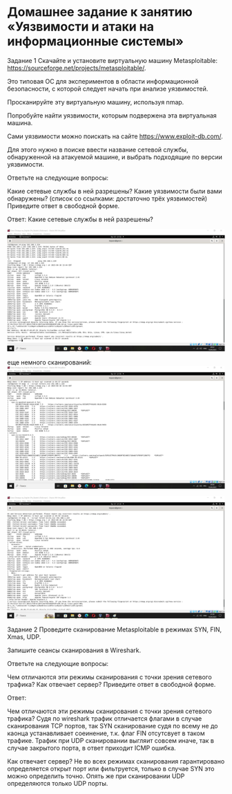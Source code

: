 # Домашнее задание к занятию «Уязвимости и атаки на информационные системы»


Задание 1
Скачайте и установите виртуальную машину Metasploitable: https://sourceforge.net/projects/metasploitable/.

Это типовая ОС для экспериментов в области информационной безопасности, с которой следует начать при анализе уязвимостей.

Просканируйте эту виртуальную машину, используя nmap.

Попробуйте найти уязвимости, которым подвержена эта виртуальная машина.

Сами уязвимости можно поискать на сайте https://www.exploit-db.com/.

Для этого нужно в поиске ввести название сетевой службы, обнаруженной на атакуемой машине, и выбрать подходящие по версии уязвимости.

Ответьте на следующие вопросы:

Какие сетевые службы в ней разрешены?
Какие уязвимости были вами обнаружены? (список со ссылками: достаточно трёх уязвимостей)
Приведите ответ в свободной форме.

Ответ:
Какие сетевые службы в ней разрешены?

![alt text](https://github.com/green307/Knyazev-13.1/blob/7a112c46f670c10f886672b21e5ffeef194dc4f7/%D0%97%D0%B0%D0%B4%D0%B0%D0%BD%D0%B8%D0%B51.jpg)

еще немного сканирований:
![alt text](https://github.com/green307/Knyazev-13.1/blob/7a112c46f670c10f886672b21e5ffeef194dc4f7/%D0%97%D0%B0%D0%B4%D0%B0%D0%BD%D0%B8%D0%B51-1.jpg)

![alt text](https://github.com/green307/Knyazev-13.1/blob/7a112c46f670c10f886672b21e5ffeef194dc4f7/%D0%97%D0%B0%D0%B4%D0%B0%D0%BD%D0%B8%D0%B51-1-1.jpg)

Задание 2
Проведите сканирование Metasploitable в режимах SYN, FIN, Xmas, UDP.

Запишите сеансы сканирования в Wireshark.

Ответьте на следующие вопросы:

Чем отличаются эти режимы сканирования с точки зрения сетевого трафика?
Как отвечает сервер?
Приведите ответ в свободной форме.

Ответ:

Чем отличаются эти режимы сканирования с точки зрения сетевого трафика?
Судя по wireshark трафик отличается флагами в случае сканирования TCP портов, так SYN сканирование судя по всему не до каонца устанавливает соеинение, т.к. флаг FIN отсутсвует в таком трафике. Трафик при UDP сканировании выгляит совсем иначе, так в случае закрытого порта, в ответ приходит ICMP ошибка.

Как отвечает сервер?
Не во всех режимах сканирования гарантировано определяется открыт порт или фильтруется, только в случае SYN это можно определить точно. Опять же при сканировании UDP определяются только UDP порты.



